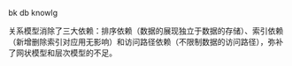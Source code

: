 bk db knowlg


关系模型消除了三大依赖：排序依赖（数据的展现独立于数据的存储）、索引依赖（新增删除索引对应用无影响）和访问路径依赖（不限制数据的访问路径），弥补了网状模型和层次模型的不足。